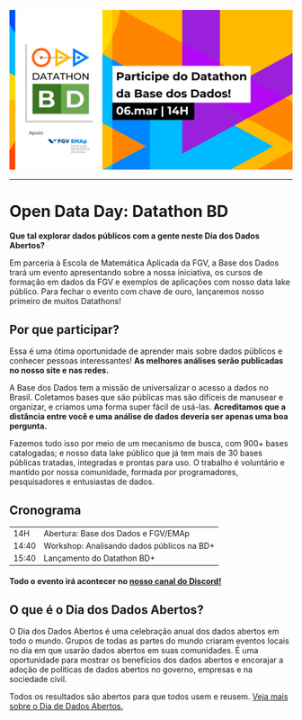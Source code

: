 <!-- Header -->
<p align="center">
    <img src="../images/odd_bd_2021.png" width="600" alt="Base dos Dados Mais">
</p>

---

# Open Data Day: Datathon BD

**Que tal explorar dados públicos com a gente neste Dia dos Dados Abertos?**

Em parceria à Escola de Matemática Aplicada da FGV, a Base dos Dados trará um evento apresentando sobre a nossa iniciativa, os cursos de formação em dados da FGV e exemplos de aplicações com nosso data lake público. Para fechar o evento com chave de ouro, lançaremos nosso primeiro de muitos Datathons!

## Por que participar?

Essa é uma ótima oportunidade de aprender mais sobre dados públicos e
conhecer pessoas interessantes! **As melhores análises serão
publicadas no nosso site e nas redes.**

A Base dos Dados tem a missão de universalizar o acesso a dados no
Brasil. Coletamos bases que são públicas mas são difíceis de manusear e
organizar, e criamos uma forma super fácil de usá-las. **Acreditamos que
a distância entre você e uma análise de dados deveria ser apenas uma boa
pergunta.**

Fazemos tudo isso por meio de um mecanismo de busca, com 900+ bases catalogadas; e nosso data lake público que já tem mais de 30 bases públicas tratadas, integradas e prontas para uso. O trabalho é voluntário e mantido por nossa comunidade, formada por programadores, pesquisadores e entusiastas de dados.

## Cronograma

| | | 
| --- | ---- |
| 14H | Abertura: Base dos Dados e FGV/EMAp |
| 14:40 | Workshop: Analisando dados públicos na BD+ |
| 15:40 | Lançamento do Datathon BD+ |

#### Todo o evento irá acontecer no [nosso canal do Discord!](https://discord.gg/tuaFbAPeq5)


## O que é o Dia dos Dados Abertos?
O Dia dos Dados Abertos é uma celebração anual dos dados abertos em todo o mundo. Grupos de todas as partes do mundo criaram eventos locais no dia em que usarão dados abertos em suas comunidades. É uma oportunidade para mostrar os benefícios dos dados abertos e encorajar a adoção de políticas de dados abertos no governo, empresas e na sociedade civil.

Todos os resultados são abertos para que todos usem e reusem. [Veja mais
sobre o Dia de Dados Abertos.](https://opendataday.org/pt_br/)